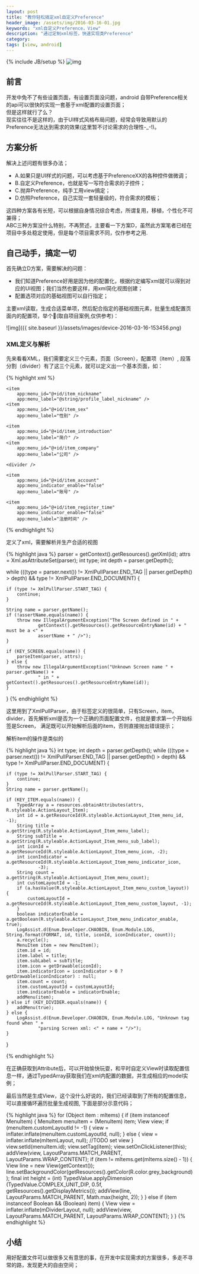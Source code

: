 ```yaml
---
layout: post
title: "教你轻松搞定xml自定义Preference"
header_image: /assets/img/2016-03-16-01.jpg
keywords: "xml自定义Preference，View"
description: "通过定制xml标签，快速实现类Preference"
category: 
tags: [view, android]
---
```

{% include JB/setup %}
![img](/assets/img/2016-03-16-01.jpg)

## 前言
开发中免不了有些设置页面，有设置页面没问题，android 自带Preference相关的api可以很快的实现一套基于xml配置的设置页面；  
但是这样就行了么？  
现实往往不是这样的，由于UI样式风格布局问题，经常会导致用默认的Preference无法达到需求的效果(这里暂不讨论需求的合理性-_-!)。

## 方案分析
解决上述问题有很多办法；  

* A.如果只是UI样式的问题，可以考虑基于PreferenceXX的各种控件做微调；
* B.自定义Preference，也就是写一写符合需求的子控件；
* C.抛弃Preference，纯手工用view搞定；
* D.仿照Preference，自己实现一套轻量级的，符合需求的模板；

这四种方案各有长短，可以根据自身情况综合考虑，所谓复用，移植，个性化不可兼得；  
ABC三种方案没什么特别，不再赘述，主要看一下方案D，虽然此方案笔者已经在项目中多处稳定使用，但是每个项目需求不同，仅作参考之用.

## 自己动手，搞定一切
首先确立D方案，需要解决的问题：

* 我们知道Preference好用是因为他的配置化，根据约定编写xml就可以得到对应的UI视图；我们当然也要这样，用xml简化视图创建； 
* 配置选项对应的基础视图可以自行指定；

主要xml读取，生成合适菜单项，然后配合指定的基础视图元素，批量生成配置页面内的配置项，举个🌰(取自项目案例,仅供参考)：

![img]({{ site.baseurl }}/assets/images/device-2016-03-16-153456.png)

### XML定义与解析
先来看看XML，我们需要定义三个元素，页面（Screen），配置项（item）, 段落分割（divider）有了这三个元素，就可以定义出一个基本页面，如：  

{% highlight xml %}
<?xml version="1.0" encoding="utf-8"?>
<Screen xmlns:app="http://schemas.android.com/apk/res-auto">

    <item
        app:menu_id="@+id/item_nickname"
        app:menu_label="@string/profile_label_nickname" />
    <item
        app:menu_id="@+id/item_sex"
        app:menu_label="性别" />

    <item
        app:menu_id="@+id/item_introduction"
        app:menu_label="简介" />
    <item
        app:menu_id="@+id/item_company"
        app:menu_label="公司" />

    <divider />

    <item
        app:menu_id="@+id/item_account"
        app:menu_indicator_enable="false"
        app:menu_label="账号" />

    <item
        app:menu_id="@+id/item_register_time"
        app:menu_indicator_enable="false"
        app:menu_label="注册时间" />
</Screen>
{% endhighlight %}

定义了xml，需要解析并生产合适的视图

{% highlight java %}
parser = getContext().getResources().getXml(id);
attrs = Xml.asAttributeSet(parser);
int type;
int depth = parser.getDepth();

while (((type = parser.next()) != XmlPullParser.END_TAG || parser.getDepth() > depth) &&
        type != XmlPullParser.END_DOCUMENT) {

    if (type != XmlPullParser.START_TAG) {
        continue;
    }

    String name = parser.getName();
    if (!assertName.equals(name)) {
        throw new IllegalArgumentException("The Screen defined in " +
                getContext().getResources().getResourceEntryName(id) + " must be a <" +
                assertName + " />");
    }

    if (KEY_SCREEN.equals(name)) {
        parseItem(parser, attrs);
    } else {
        throw new IllegalArgumentException("Unknown Screen name " + parser.getName() +
                " in " + getContext().getResources().getResourceEntryName(id));
    }
}
{% endhighlight %}

这里用到了XmlPullParser，由于标签定义的很简单，只有Screen，item， divider，首先解析xml是否为一个正确的页面配置文件，也就是要求第一个开始标签是Screen，
满足既可以开始解析后面的item，否则直接抛出错误提示；

解析item的操作是类似的  

{% highlight java %}
int type;
int depth = parser.getDepth();
while (((type = parser.next()) != XmlPullParser.END_TAG || parser.getDepth() > depth) &&
        type != XmlPullParser.END_DOCUMENT) {

    if (type != XmlPullParser.START_TAG) {
        continue;
    }
    String name = parser.getName();

    if (KEY_ITEM.equals(name)) {
        TypedArray a = resources.obtainAttributes(attrs, R.styleable.ActionLayout_Item);
        int id = a.getResourceId(R.styleable.ActionLayout_Item_menu_id, -1);
        String title = a.getString(R.styleable.ActionLayout_Item_menu_label);
        String subTitle = a.getString(R.styleable.ActionLayout_Item_menu_sub_label);
        int iconId = a.getResourceId(R.styleable.ActionLayout_Item_menu_icon, -2);
        int iconIndicator = a.getResourceId(R.styleable.ActionLayout_Item_menu_indicator_icon,
                -3);
        String count = a.getString(R.styleable.ActionLayout_Item_menu_count);
        int customLayoutId = -1;
        if (a.hasValue(R.styleable.ActionLayout_Item_menu_custom_layout)) {
            customLayoutId = a.getResourceId(R.styleable.ActionLayout_Item_menu_custom_layout, -1);
        }
        boolean indicatorEnable = a.getBoolean(R.styleable.ActionLayout_Item_menu_indicator_enable, true);
        LogAssist.d(Enum.Developer.CHAOBIN, Enum.Module.LOG, String.format(FORMAT, id, title, iconId, iconIndicator, count));
        a.recycle();
        MenuItem item = new MenuItem();
        item.id = id;
        item.label = title;
        item.subLabel = subTitle;
        item.icon = getDrawable(iconId);
        item.indicatorIcon = iconIndicator > 0 ? getDrawable(iconIndicator) : null;
        item.count = count;
        item.customLayoutId = customLayoutId;
        item.indicatorEnable = indicatorEnable;
        addMenu(item);
    } else if (KEY_DIVIDER.equals(name)) {
        addMenu(true);
    } else {
        LogAssist.d(Enum.Developer.CHAOBIN, Enum.Module.LOG, "Unknown tag found when " +
                "parsing Screen xml: <" + name + "/>");
    }
}

{% endhighlight %}

在正确获取到Attribute后，可以开始愉快玩耍，和平时自定义View时读取配置信息一样，通过TypedArray获取我们在xml内配置的数据，并生成相应的model实例；

最后当然是生成View，这个没什么好说的，我们已经读取到了所有的配置信息，可以直接循环遍历批量生成视图, 下面是部分示意代码；

{% highlight java %}
for (Object item : mItems) {
	if (item instanceof MenuItem) {
	    MenuItem menuItem = (MenuItem) item;
	    View view;
	    if (menuItem.customLayoutId != -1) {
	        view = inflater.inflate(menuItem.customLayoutId, null);
	    } else {
	        view = inflater.inflate(mItemLayout, null);
	        //TODO set view
	    }
	    view.setId(menuItem.id);
	    view.setTag(item);
	    view.setOnClickListener(this);
	    addView(view, LayoutParams.MATCH_PARENT, LayoutParams.WRAP_CONTENT);
	    if (item != mItems.get(mItems.size() - 1)) {
	        View line = new View(getContext());
	        line.setBackgroundColor(getResources().getColor(R.color.grey_background));
	        final int height = (int) TypedValue.applyDimension
	                (TypedValue.COMPLEX_UNIT_DIP, 0.5f, getResources().getDisplayMetrics());
	        addView(line, LayoutParams.MATCH_PARENT, Math.max(height, 2));
	    }
	} else if (item instanceof Boolean && (Boolean) item) {
	    View view = inflater.inflate(mDividerLayout, null);
	    addView(view, LayoutParams.MATCH_PARENT, LayoutParams.WRAP_CONTENT);
	}
}
{% endhighlight %}


## 小结
用好配置文件可以做很多又有意思的事，在开发中实现需求的方案很多，多走不寻常的路，发现更大的自由空间；




